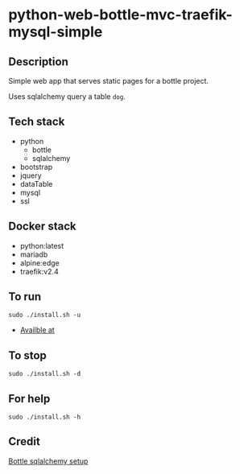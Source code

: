 # python-web-bottle-mvc-traefik-mysql-simple

## Description
Simple web app that serves static pages
for a bottle project.

Uses sqlalchemy query a table `dog`.

## Tech stack
- python
  - bottle
  - sqlalchemy
- bootstrap
- jquery
- dataTable
- mysql
- ssl

## Docker stack
- python:latest
- mariadb
- alpine:edge
- traefik:v2.4

## To run
`sudo ./install.sh -u`
- [Availble at](https://myapi.docker.localhost)

## To stop
`sudo ./install.sh -d`

## For help
`sudo ./install.sh -h`

## Credit
[Bottle sqlalchemy setup](https://github.com/iurisilvio/bottle-sqlalchemy/blob/master/examples/basic.py)
